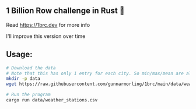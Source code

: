 ## 1 Billion Row challenge in Rust 🦀

Read https://1brc.dev for more info

I'll improve this version over time


## Usage:

```bash
# Download the data
# Note that this has only 1 entry for each city. So min/max/mean are all the same. You can use it only for demo
mkdir -p data
wget https://raw.githubusercontent.com/gunnarmorling/1brc/main/data/weather_stations.csv -O data/weather_stations.csv

# Run the program
cargo run data/weather_stations.csv
```
